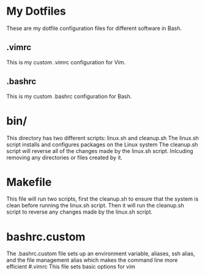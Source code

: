 # My Dotfiles
These are my dotfile configuration files for different software in Bash.
## .vimrc
This is my custom .vimrc configuration for Vim.
## .bashrc
This is my custom .bashrc configuration for Bash.
# bin/
This directory has two different scripts: linux.sh and cleanup.sh
The linux.sh script installs and configures packages on the Linux system
The cleanup.sh script will reverse all of the changes made by the linux.sh script. Inlcuding removing any directories or files created by it. 
# Makefile
This file will run two scripts, first the cleanup.sh to ensure that the system is clean before running the linux.sh script. Then it will run the cleanup.sh script to reverse any changes made by the linux.sh script.
# bashrc.custom
The .bashrc.custom file sets up an environment variable, aliases, ssh alias, and the file management alias which makes the command line more efficient 
#.vimrc
This file sets basic options for vim
